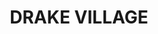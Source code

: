 ---
lastmod: '2025-04-06T06:05:20+00:00'
latitude: -28.92695902
layout: suburb
longitude: 152.3735624
postcode: '2469'
state: NSW
title: DRAKE VILLAGE
url: /nsw/drake-village/
---